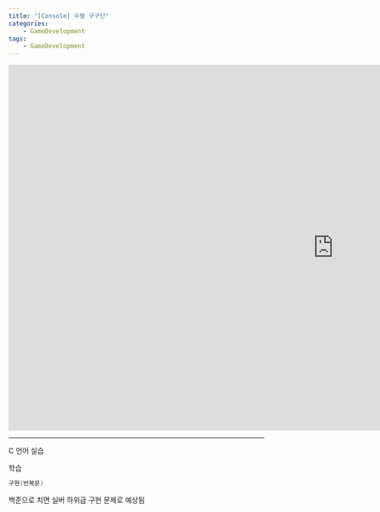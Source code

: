 ```yaml
---
title: "[Console] 수평 구구단"
categories:
    - GameDevelopment
tags:
    - GameDevelopment
---
```


<iframe width="1280" height="720" src="https://www.youtube.com/embed/OqwlrQNaOdo" title="YouTube video player" frameborder="0" allow="accelerometer; autoplay; clipboard-write; encrypted-media; gyroscope; picture-in-picture" allowfullscreen></iframe>

---

C 언어 실습

학습

```cpp
구현(반복문)
```

백준으로 치면 실버 하위급 구현 문제로 예상됨
